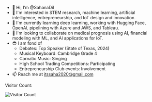 - 👋 Hi, I’m @SahanaDil
- 👀 I'm interested in STEM research, machine learning, artificial intelligence, entrepreneurship, and IoT design and innovation.
- 🌱 I'm currently learning deep learning, working with Hugging Face, OpenAI, pipelining with Azure and AWS, and Tableau.
- 💞️ I'm looking to collaborate on medical prognosis using AI, financial modeling with ML, and AI applications for IoT.
- 😎 I am fond of
     - Debates: Top Speaker (State of Texas, 2024)
     - Musical Keyboard: Cambridge Grade 4
     - Carnatic Music: Singing
     - High School Trading Competitions: Participating
     - Entrepreneurship Club events: Involvement
- 📫 Reach me at itssaha2020@gmail.com    

<p>Visitor Count:</p>
    <img src="https://profile-counter.glitch.me/{YOUR USERNAME}/count.svg" alt="Visitor Count" />
<!---
SahanaDil/SahanaDil is a ✨ special ✨ repository because its `README.md` (this file) appears on your GitHub profile.
You can click the Preview link to take a look at your changes.
--->

